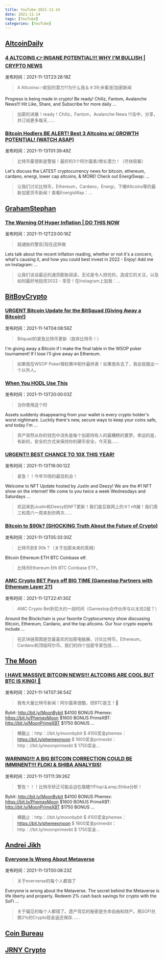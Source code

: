 ```yaml
---
title: YouTube-2021-11-14
date: 2021-11-14
tags: [YouTube]
categories: [YouTube]
---
```

## [AltcoinDaily](https://www.youtube.com/channel/UCbLhGKVY-bJPcawebgtNfbw)

### [4 ALTCOINS 👉 INSANE POTENTIAL!!! WHY I&#39;M BULLISH | CRYPTO NEWS](https://www.youtube.com/watch?v=AsFtLwbb1Hs)

发布时间：2021-11-13T23:28:18Z

>4 Altcoins👉疯狂的潜力!!!为什么我＆＃39;米看涨|加密新闻

Progress is being made in crypto! Be ready! Chiliz, Fantom, Avalanche News!!! Hit Like, Share, and Subscribe for more daily ...

>加密的进展！ready！Chiliz，Fantom，Avalanche News !!!击中，分享，并订阅更多每天......

### [Bitcoin Hodlers BE ALERT! Best 3 Altcoins w/ GROWTH POTENTIAL! (WATCH ASAP)](https://www.youtube.com/watch?v=plFoQerwD4E)

发布时间：2021-11-13T01:39:49Z

>比特币霍德斯是警报！最好的3个阿尔菌素/增长潜力！（尽快观看）

Let's discuss the LATEST cryptocurrency news for bitcoin, ethereum, cardano, energi, lower cap altcoins, & MORE! Check out EnergiSwap: ...

>让我们讨论比特币，Ethereum，Cardano，Energi，下帽Altcoins等的最新加密货币新闻！查看EnergisWap：...

## [GrahamStephan](https://www.youtube.com/channel/UCV6KDgJskWaEckne5aPA0aQ)

### [The Warning Of Hyper Inflation | DO THIS NOW](https://www.youtube.com/watch?v=G9pLzb44h1o)

发布时间：2021-11-12T23:00:16Z

>超通胀的警告|现在这样做

Lets talk about the recent inflation reading, whether or not it's a concern, what's causing it, and how you could best invest in 2022 - Enjoy! Add me on Instagram: ...

>让我们谈谈最近的通货膨胀阅读，无论是令人担忧的，造成它的关注，以及如何最好地投资2022  - 享受！在Instagram上加我：...

## [BitBoyCrypto](https://www.youtube.com/channel/UCjemQfjaXAzA-95RKoy9n_g)

### [URGENT Bitcoin Update for the BitSquad (Giving Away a Bitcoin!)](https://www.youtube.com/watch?v=LLi6jSAPyfk)

发布时间：2021-11-14T04:08:56Z

>Bitquad的紧急比特币更新（放弃比特币！）

I'm giving away a Bitcoin if I make the final table in the WSOP poker tournament! If I lose I'll give away an Ethereum.

>如果我在WSOP Poker锦标赛中制作最终表！如果我失去了，我会屈服出一个以外人。

### [When You HODL Use This](https://www.youtube.com/watch?v=ITETqPMMkRQ)

发布时间：2021-11-13T20:00:03Z

>当你使用这个时

Assets suddenly disappearing from your wallet is every crypto holder's worst nightmare. Luckily there's new, secure ways to keep your coins safe, and today I'm ...

>资产突然从你的钱包中消失是每个加密持有人的最糟糕的噩梦。幸运的是，有新的，安全的方式来保持你的硬币安全，今天我......

### [URGENT!! BEST CHANCE TO 10X THIS YEAR!](https://www.youtube.com/watch?v=dS8Kj1Wdmsk)

发布时间：2021-11-13T16:00:12Z

>紧急！！今年10倍的最佳机会！

Welcome to NFT Update hosted by Justin and Deezy! We are the #1 NFT show on the internet! We come to you twice a week Wednesdays and Saturdays ...

>欢迎来到Justin和Deezy的NFT更新！我们是互联网上的＃1 nft展！我们周三和周六一周来到你两次......

### [Bitcoin to $90k? (SHOCKING Truth About the Future of Crypto)](https://www.youtube.com/watch?v=t3MDV2k8Yr8)

发布时间：2021-11-13T05:33:30Z

>比特币到$ 90k？（关于加密未来的真相）

Bitcoin Ethereum ETH BTC Coinbase etf.

>比特币Ethereum Eth BTC Coinbase ETF。

### [AMC Crypto BET Pays off BIG TIME (Gamestop Partners with Ethereum Layer 2?)](https://www.youtube.com/watch?v=bo8MdEicoAI)

发布时间：2021-11-12T22:41:30Z

>AMC Crypto Bet折扣大约一段时间（Gamestop合作伙伴与以太坊2层？）

Around the Blockchain is your favorite Cryptocurrency show discussing Bitcoin, Ethereum, Cardano, and the top altcoins. Our four crypto experts include ...

>在区块链周围是您最喜欢的加密电脑展，讨论比特币，Ethereum，Cardano和顶级阿尔币。我们的四个加密专家包括......

## [The Moon](https://www.youtube.com/channel/UCc4Rz_T9Sb1w5rqqo9pL1Og)

### [I HAVE MASSIVE BITCOIN NEWS!!! ALTCOINS ARE COOL BUT BTC IS KING! 👑](https://www.youtube.com/watch?v=lpZVmmeI540)

发布时间：2021-11-14T07:36:54Z

>我有大量比特币新闻！阿尔菌素很酷，但BTC是王！👑

Bybit: http://bit.ly/MoonBybit $4100 BONUS Phemex: https://bit.ly/PhemexMoon $1600 BONUS PrimeXBT: http://bit.ly/MoonPrimeXBT $1750 BONUS ...

>横截止：http：//bit.ly/moonbybit $ 4100奖金phemex：https://bit.ly/phemexmoon $ 1600奖金primexbt：http：//bit.ly/moonprimexbt $ 1750奖金...

### [WARNING!!! A BIG BITCOIN CORRECTION COULD BE IMMINENT!!! FLOKI &amp; SHIBA ANALYSIS!](https://www.youtube.com/watch?v=0ZIO4d_VhqQ)

发布时间：2021-11-13T11:39:26Z

>警告！！！比特币矫正可能会迫在眉睫!!!Flopi＆amp;Shiba分析！

Bybit: http://bit.ly/MoonBybit $4100 BONUS Phemex: https://bit.ly/PhemexMoon $1600 BONUS PrimeXBT: http://bit.ly/MoonPrimeXBT $1750 BONUS ...

>横截止：http：//bit.ly/moonbybit $ 4100奖金phemex：https://bit.ly/phemexmoon $ 1600奖金primexbt：http：//bit.ly/moonprimexbt $ 1750奖金...

## [Andrei Jikh](https://www.youtube.com/channel/UCGy7SkBjcIAgTiwkXEtPnYg)

### [Everyone Is Wrong About Metaverse](https://www.youtube.com/watch?v=cicabXZpZDA)

发布时间：2021-11-13T00:08:23Z

>关于eververse的每个人都错了

Everyone is wrong about the Metaverse. The secret behind the Metaverse is life liberty and property. Redeem 2% cash back savings for crypto with the SoFi ...

>关于偏见的每个人都错了。遗产背后的秘密是生命自由和财产。用SOFI兑换2％的Crypto现金返还保存......

## [Coin Bureau](https://www.youtube.com/channel/UCqK_GSMbpiV8spgD3ZGloSw)

## [JRNY Crypto](https://www.youtube.com/channel/UC188KLMYLLGqVJZdYq7mYFw)

